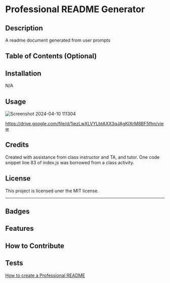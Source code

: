 # Professional README Generator

## Description
A readme document generated from user prompts

## Table of Contents (Optional)


## Installation

N/A

## Usage

![Screenshot 2024-04-10 111304](https://github.com/casicl/README-generator/assets/158116041/4d3074d3-adbe-422b-92c2-9e651b75976f)

https://drive.google.com/file/d/1iezLwXLVYLbtAXX3qJAgKIXrM8BF5fhn/view

## Credits

Created with assistance from class instructor and TA, and tutor.
One code snippet line 83 of index.js was borrowed from a class activity.

## License

This project is licensed uner the MIT license.

---


## Badges



## Features


## How to Contribute



## Tests







[How to create a Professional README](https://coding-boot-camp.github.io/full-stack/github/professional-readme-guide)
